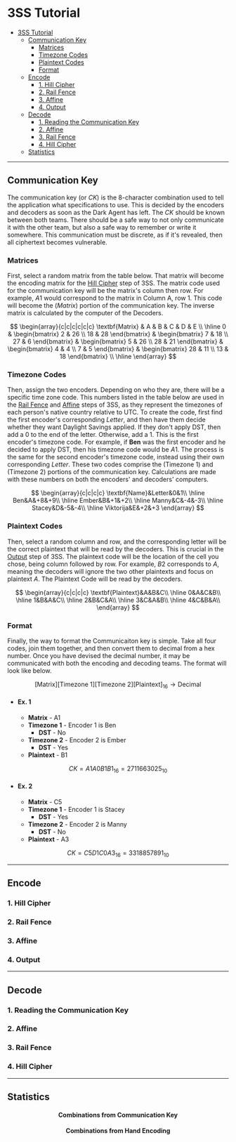 # 3SS Tutorial

- [3SS Tutorial](#3ss-tutorial)
  - [Communication Key](#communication-key)
    - [Matrices](#matrices)
    - [Timezone Codes](#timezone-codes)
    - [Plaintext Codes](#plaintext-codes)
    - [Format](#format)
  - [Encode](#encode)
    - [1. Hill Cipher](#1-hill-cipher)
    - [2. Rail Fence](#2-rail-fence)
    - [3. Affine](#3-affine)
    - [4. Output](#4-output)
  - [Decode](#decode)
    - [1. Reading the Communication Key](#1-reading-the-communication-key)
    - [2. Affine](#2-affine)
    - [3. Rail Fence](#3-rail-fence)
    - [4. Hill Cipher](#4-hill-cipher)
  - [Statistics](#statistics)

---

## Communication Key
The communication key (or $CK$) is the 8-character combination used to tell the application what specifications to use. This is decided by the encoders and decoders as soon as the Dark Agent has left. The $CK$ should be known between both teams. There should be a safe way to not only communicate it with the other team, but also a safe way to remember or write it somewhere. This communication must be discrete, as if it's revealed, then all ciphertext becomes vulnerable.

### Matrices
First, select a random matrix from the table below. That matrix will become the encoding matrix for the [Hill Cipher](#1-hill-cipher) step of 3SS. The matrix code used for the communication key will be the matrix's column then row. For example, $A1$ would correspond to the matrix in Column A, row 1. This code will become the $(Matrix)$ portion of the communication key. The inverse matrix is calculated by the computer of the Decoders.

$$
\begin{array}{c|c|c|c|c|c}
\textbf{Matrix} & A & B & C & D & E \\
\hline
  0 & 
  \begin{bmatrix} 2 & 26 \\
  18 & 28 \end{bmatrix} &
  \begin{bmatrix} 7 & 18 \\
  27 & 6 \end{bmatrix} &
  \begin{bmatrix} 5 & 26 \\
  28 & 21 \end{bmatrix} &
  \begin{bmatrix} 4 & 4 \\
  7 & 5 \end{bmatrix} &
  \begin{bmatrix} 28 & 11 \\
  13 & 18 \end{bmatrix} \\
\hline
\end{array}
$$

### Timezone Codes
Then, assign the two encoders. Depending on who they are, there will be a specific time zone code. This numbers listed in the table below are used in the [Rail Fence](#2-rail-fence) and [Affine](#3-affine) steps of 3SS, as they represent the timezones of each person's native country relative to UTC. To create the code, first find the first encoder's corresponding $Letter$, and then have them decide whether they want Daylight Savings applied. If they don't apply DST, then add a $0$ to the end of the letter. Otherwise, add a $1$. This is the first encoder's timezone code. For example, if **Ben** was the first encoder and he decided to apply DST, then his timezone code would be $A1$. The process is the same for the second encoder's timezone code, instead using their own corresponding $Letter$. These two codes comprise the $(\text{Timezone 1})$ and $(\text{Timezone 2})$ portions of the communication key. Calculations are made with these numbers on both the encoders' and decoders' computers.

$$
\begin{array}{c|c|c|c}
\textbf{Name}&Letter&0&1\\
\hline
Ben&A&+8&+9\\
\hline
Ember&B&+1&+2\\
\hline
Manny&C&-4&-3\\
\hline
Stacey&D&-5&-4\\
\hline
Viktorija&E&+2&+3
\end{array}
$$

### Plaintext Codes
Then, select a random column and row, and the corresponding letter will be the correct plaintext that will be read by the decoders. This is crucial in the [Output](#4-output) step of 3SS. The plaintext code will be the location of the cell you chose, being column followed by row. For example, $B2$ corresponds to $A$, meaning the decoders will ignore the two other plaintexts and focus on plaintext $A$. The Plaintext Code will be read by the decoders.

$$
\begin{array}{c|c|c|c}
\textbf{Plaintext}&A&B&C\\
\hline
    0&A&C&B\\
\hline
    1&B&A&C\\
\hline
    2&B&C&A\\
\hline
    3&C&A&B\\
\hline
    4&C&B&A\\
\end{array}
$$

### Format
Finally, the way to format the Communicaiton key is simple. Take all four codes, join them together, and then convert them to decimal from a hex number. Once you have devised the decimal number, it may be communicated with both the encoding and decoding teams. The format will look like below.

$$
\text{[Matrix][Timezone 1][Timezone 2][Plaintext]}_{16}\rightarrow\text{Decimal}
$$

- #### Ex. 1
  - **Matrix** - A1
  - **Timezone 1** - Encoder 1 is Ben
    - **DST** - No
  - **Timezone 2** - Encoder 2 is Ember
    - **DST** - Yes
  - **Plaintext** - B1

$$ 
CK = A1A0B1B1_{16}= 2711663025_{10} 
$$

- #### Ex. 2
  - **Matrix** - C5
  - **Timezone 1** - Encoder 1 is Stacey
    - **DST** - Yes
  - **Timezone 2** - Encoder 2 is Manny
    - **DST** - No
  - **Plaintext** - A3

$$ 
CK = C5D1C0A3_{16}= 3318857891_{10} 
$$

---

## Encode

### 1. Hill Cipher
### 2. Rail Fence
### 3. Affine
### 4. Output

---

## Decode

### 1. Reading the Communication Key
### 2. Affine
### 3. Rail Fence
### 4. Hill Cipher

---

## Statistics

<h4 style="text-align: center;">Combinations from Communication Key</h4>

<h4 style="text-align: center;">Combinations from Hand Encoding</h4>